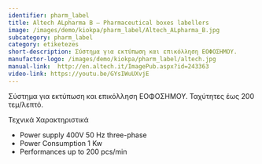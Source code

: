 ```yaml
---
identifier: pharm_label
title: Altech ALpharma B – Pharmaceutical boxes labellers
image: /images/demo/kiokpa/pharm_label/Altech_ALpharma_B.jpg
subcategory: pharm_label
category: etiketezes
short-description: Σύστημα για εκτύπωση και επικόλληση ΕΟΦΟΣΗΜΟΥ.
manufactor-logo: /images/demo/kiokpa/pharm_label/altech.jpg
manual-link:  http://en.altech.it/ImagePub.aspx?id=243363
video-link: https://youtu.be/GYsIWuUXvjE
---
```





 Σύστημα για εκτύπωση και επικόλληση ΕΟΦΟΣΗΜΟΥ.
Ταχύτητες έως 200 τεμ/λεπτό.


Τεχνικά Χαρακτηριστικά

* Power supply    400V 50 Hz three-phase
* Power Consumption   1 Kw
* Performances    up to  200 pcs/min